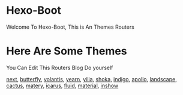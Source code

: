 # Hexo-Boot
Welcome To Hexo-Boot,  This is An Themes Routers

# Here Are Some Themes
You Can Edit This Routers Blog Do yourself 

[next](/Hexo-Boot-Demo-Pages/next),
[butterfly](/Hexo-Boot-Demo-Pages/butterfly),
[volantis](/Hexo-Boot-Demo-Pages/volantis),
[yearn](/Hexo-Boot-Demo-Pages/yearn),
[yilia](/Hexo-Boot-Demo-Pages/yilia),
[shoka](/Hexo-Boot-Demo-Pages/shoka),
[indigo](/Hexo-Boot-Demo-Pages/indigo),
[apollo](/Hexo-Boot-Demo-Pages/apollo),
[landscape](/Hexo-Boot-Demo-Pages/landscape),
[cactus](/Hexo-Boot-Demo-Pages/cactus),
[matery](/Hexo-Boot-Demo-Pages/matery),
[icarus](/Hexo-Boot-Demo-Pages/icarus),
[fluid](/Hexo-Boot-Demo-Pages/fluid),
[material](/Hexo-Boot-Demo-Pages/material),
[inshow](/Hexo-Boot-Demo-Pages/inshow)
